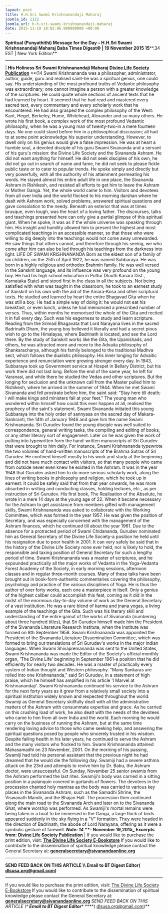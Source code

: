 ```yaml
---
layout: post
title: H.H.Sri Swami Krishnanandaji Maharaj
joomla_id: 1122
joomla_url: h-h-sri-swami-krishnanandaji-maharaj
date: 2015-11-19 18:02:06.000000000 +00:00
---
```

**Spiritual (Punyathithi) Message for the Day –**  **H.H.Sri Swami Krishnanandaji Maharaj**
 **Baba Times Digest© | 19 November 2015 15****.34 EST | New York Edition**
* * *
| 
**His Holiness Sri Swami Krishnanandaji Maharaj**
**[Divine Life Society Publication](http://www.sivanandaonline.org/public_html/?cmd=displaysection&section_id=1074&parent=1055&format=html)**
**(14
Swami Krishnananda was a philosopher, administrator, author, guide, guru and realised saint-he was a spiritual genius, one could say. His understanding of the most profound truths of Vedantic philosophy was extraordinary; one cannot imagine a person with a greater knowledge of the scriptures. He could quote whole sections of ancient texts that he had learned by heart. It seemed that he had read and mastered every sacred text, every commentary and every scholarly work that he encountered.
He had also grasped the complex philosophy of the West: Kant, Hegel, Berkeley, Hume, Whitehead, Alexander and so many others. He wrote his first book, a complex work of the most profound Vedantic philosophy, when he was a young man of twenty-two-in a mere fourteen days. No one could stand before him in a philosophical discussion; all had to at some point acknowledge his superior understanding. However, to dwell only on his genius would give a false impression. He was at heart a humble soul, a devoted disciple of his guru Swami Sivananda and a servant of his guru's mission: the Divine Life Society and the Sivananda Ashram. He did not want anything for himself.
He did not seek disciples of his own, he did not go out in search of name and fame, he did not seek to please fickle public taste or to cater to popular trends. He spoke simply and directly but very powerfully, with all the authority of his attainment permeating his words. He stayed almost his entire adult life in one place, the Sivananda Ashram in Rishikesh, and resisted all efforts to get him to leave the Ashram or Mother Ganga. Yet, the whole world came to him. Visitors and devotees from all over India and the world flocked to his morning darshan where he dealt with Ashram work, solved problems, answered spiritual questions and gave consolation to the needy. Beneath an exterior that was at times brusque, even tough, was the heart of a loving father.
The discourses, talks and teachings presented here can only give a partial glimpse of this spiritual giant. When he spoke, it was as if the whole universe was speaking through him. His insight and humility allowed him to present the highest and most complicated teachings in an accessible manner, so that those who were willing to dig deeply into the teachings would not come away unrewarded. He saw things that others cannot, and therefore through his seeing, we who come after him can also be led through his teachings from the darkness into light.
LIFE OF SWAMI KRISHNANANDA
Born as the eldest son of a family of six children, on the 25th of April 1922, he was named Subbaraya. He was born in a highly religious and orthodox Brahmin family. He was well versed in the Sanskrit language, and its influence was very profound on the young boy. He had his high school education in Puttur (South Kanara Dist., Karnataka State) and stood first in the class in all the subjects. Not being satisfied with what was taught in the classroom, he took to an earnest study of Sanskrit on his own with the aid of the Amara-Kosa and other scriptural texts. He studied and learned by heart the entire Bhagavad Gita when he was still a boy.
He had a simple way of doing it: he would not eat his breakfast, or even lunch, unless he had memorised a prescribed number of verses. Thus, within months he memorised the whole of the Gita and recited it in full every day. Such was his eagerness to study and learn scripture. Reading from the Srimad Bhagavata that Lord Narayana lives in the sacred Badrinath Dham, the young boy believed it literally and had a secret pious wish to go to the Himalayas, where Badrinath is located, and see the Lord there.
By the study of Sanskrit works like the Gita, the Upanishads, and others, he was attracted more and more to the Advaita philosophy of Shankaracharya, although his family belonged to the traditional Madhva sect, which follows the dualistic philosophy. His inner longing for Advaitic experience and renunciation were growing stronger every day. In 1943, Subbaraya took up Government service at Hospet in Bellary District, but his work there did not last long. Before the end of the same year, he left for Varanasi, and while there he studied the Vedas and other scriptures.
But the longing for seclusion and the unknown call from the Master pulled him to Rishikesh, where he arrived in the summer of 1944. When he met Swami Sivananda and fell prostrate before him, the saint said: "Stay here till death; I will make kings and ministers fall at your feet." The young man who wondered within himself how could this ever happen at all, realised the prophecy of the saint's statement. Swami Sivananda initiated this young Subbaraya into the holy order of sannyasa on the sacred day of Makara-Sankranti, the 14th of January 1946 and gave him the name Swami Krishnananda.
Sri Gurudev found the young disciple was well suited to correspondence, general writing tasks, the compiling and editing of books, or any other literary sort of engagement. Later on he was given the work of putting into typewritten form the hand-written manuscripts of Sri Gurudev that were brought to him daily. For instance, Swami Krishnananda typewrote the two volumes of hand-written manuscripts of the Brahma Sutras of Sri Gurudev. He confined himself mostly to his work and study at the beginning and did not have much contact with visitors, so that many people who came from outside never even knew he existed in the Ashram. It was in the year 1948 that Gurudev asked him to do more serious scholarly work, along the lines of writing books in philosophy and religion, which he took up in earnest. It could be safely said that from that year onwards, he was more absorbed in writing and conducting classes, holding lectures, etc., as per instruction of Sri Gurudev. His first book, The Realisation of the Absolute, he wrote in a mere 14 days at the young age of 22.
When it became necessary for the Ashram to get assistance from members gifted with management skills, Swami Krishnananda was asked to collaborate with the Working Committee, which was formed in the year 1957. He was given the position of Secretary, and was especially concerned with the management of the Ashram finances, which he continued till about the year 1961. Due to the absence for a protracted period of Swami Chidananda, Gurudev nominated him as General Secretary of the Divine Life Society-a position he held until his resignation due to poor health in 2001. It can very safely be said that in the history of the Divine Life Society none ever held, nor is likely to hold, the responsible and taxing position of General Secretary for such a lengthy period of time.
Swami Krishnananda was a master of scriptures, and he expounded practically all the major works of Vedanta in the Yoga-Vedanta Forest Academy of the Society, in early morning sessions, afternoon classes and in regular three-month courses. Many of these talks have been brought out in book-form-authentic commentaries covering the philosophy, psychology and practice of the various disciplines of Yoga. He is thus the author of over forty works, each one a masterpiece in itself. Only a genius of the highest caliber could accomplish this feat, coming as it did in the midst of the enormous day-to-day volume of work as the General Secretary of a vast institution. He was a rare blend of karma and jnana yogas, a living example of the teachings of the Gita.
Such was his literary skill and understanding of the entire gamut of the works of Sivananda (numbering about three hundred titles), that Sri Gurudev himself made him the President of the Sivananda Literature Research Institute, when the Institute was formed on 8th September 1958. Swami Krishnananda was appointed the President of the Sivananda Literature Dissemination Committee, which was formed to bring out translations of Sri Gurudev's works in the major Indian languages. When Swami Shivapremananda was sent to the United States, Swami Krishnananda was made the Editor of the Society's official monthly organ, 'The Divine Life' beginning in September 1961-a position that he did efficiently for nearly two decades.
He was a master of practically every system of Indian thought and Western philosophy. "Many Sankaras are rolled into one Krishnananda," said Sri Gurudev, in a statement of high praise, which he himself has amplified in his article 'I Marvel at Krishnanandaji'.
Swami Krishnananda continued his service to the Ashram for the next forty years as it grew from a relatively small society into a spiritual institution widely known and respected throughout the world. Swamiji as General Secretary skillfully dealt with all the administrative matters of the Ashram with consummate expertise and grace. As he carried on this crushing load of work, he also dealt with the needs of the devotees who came to him from all over India and the world. Each morning he would carry on the business of running the Ashram, but at the same time rendering loving advice to those who came seeking help, and answering the spiritual questions posed by people who sincerely trusted in his wisdom. Despite failing health in his later years, he continued to serve the Ashram and the many visitors who flocked to him.
Swami Krishnananda attained Mahasamadhi on 23 November, 2001. On the morning of his passing, Swamiji had told his personal assistant that the previous night he had dreamed that he would die the following day. Swamiji had a severe asthma attack on the 23rd and attempts to revive him by Dr. Babu, the Ashram doctor, were unsuccessful. On Sunday, November 25 senior swamis from the Ashram performed the last rites. Swamiji's body was carried in a sitting position in a palanquin covered in garlands of flowers.
The devotees in the procession chanted holy mantras as the body was carried to various key places in the Sivananda Ashram, such as the Samadhi Shrine, the Viswanath Mandir, and the Bhajan Hall. The procession then continued along the main road to the Sivananda Arch and later on to the Sivananda Ghat, where worship was performed. As Swamiji's mortal remains were being taken in a boat to be immersed in the Ganga, a large flock of birds appeared suddenly in the sky flying in a "V" formation. They were headed in the direction of Badrinath, the abode of Lord Narayana, offering as it were a symbolic gesture of farewell.
**_Note: 14
**_– November 19,2015_**
**Excerpts from:** [**Divine Life Society Publication**](http://www.sivanandaonline.org/public_html/?cmd=displaysection&section_id=1074&parent=1055&format=html)
 |
If you would like to purchase the print edition, visit: **[The Divine Life Society E-Bookstore](http://www.dlshq.org/download/download.htm)**
If you would like to contribute to the dissemination of spiritual knowledge please contact the General Secretary at: [](mailto:%20%3Cscript%20type=%27text/javascript%27%3E%20%3C%21--%20var%20prefix%20=%20%27ma%27%20+%20%27il%27%20+%20%27to%27;%20var%20path%20=%20%27hr%27%20+%20%27ef%27%20+%20%27=%27;%20var%20addy57016%20=%20%27generalsecretary%27%20+%20%27@%27;%20addy57016%20=%20addy57016%20+%20%27sivanandaonline%27%20+%20%27.%27%20+%20%27org%27;%20document.write%28%27%3Ca%20%27%20+%20path%20+%20%27%5C%27%27%20+%20prefix%20+%20%27:%27%20+%20addy57016%20+%20%27%5C%27%3E%27%29;%20document.write%28addy57016%29;%20document.write%28%27%3C%5C/a%3E%27%29;%20//--%3E%5Cn%20%3C/script%3E%3Cscript%20type=%27text/javascript%27%3E%20%3C%21--%20document.write%28%27%3Cspan%20style=%5C%27display:%20none;%5C%27%3E%27%29;%20//--%3E%20%3C/script%3EThis%20email%20address%20is%20being%20protected%20from%20spambots.%20You%20need%20JavaScript%20enabled%20to%20view%20it.%20%3Cscript%20type=%27text/javascript%27%3E%20%3C%21--%20document.write%28%27%3C/%27%29;%20document.write%28%27span%3E%27%29;%20//--%3E%20%3C/script%3E?subject=Contribution%20to%20Dissemination%20of%20Spiritual%20Knowledge) **generalsecretary@sivanandaonline.org**
****
**SEND FEED BACK ON THIS ARTICLE \\\ Email to BT Digest Editor[](mailto:%20%3Cscript%20type=%27text/javascript%27%3E%20%3C%21--%20var%20prefix%20=%20%27ma%27%20+%20%27il%27%20+%20%27to%27;%20var%20path%20=%20%27hr%27%20+%20%27ef%27%20+%20%27=%27;%20var%20addy72654%20=%20%27dlsusa.org%27%20+%20%27@%27;%20addy72654%20=%20addy72654%20+%20%27gmail%27%20+%20%27.%27%20+%20%27com%27;%20document.write%28%27%3Ca%20%27%20+%20path%20+%20%27%5C%27%27%20+%20prefix%20+%20%27:%27%20+%20addy72654%20+%20%27%5C%27%3E%27%29;%20document.write%28addy72654%29;%20document.write%28%27%3C%5C/a%3E%27%29;%20//--%3E%5Cn%20%3C/script%3E%3Cscript%20type=%27text/javascript%27%3E%20%3C%21--%20document.write%28%27%3Cspan%20style=%5C%27display:%20none;%5C%27%3E%27%29;%20//--%3E%20%3C/script%3EThis%20email%20address%20is%20being%20protected%20from%20spambots.%20You%20need%20JavaScript%20enabled%20to%20view%20it.%20%3Cscript%20type=%27text/javascript%27%3E%20%3C%21--%20document.write%28%27%3C/%27%29;%20document.write%28%27span%3E%27%29;%20//--%3E%20%3C/script%3E?subject=DLS%20Posts)( [dlsusa.org@gmail.com](mailto:dlsusa.org@gmail.com))**
* * *
  
If you would like to purchase the print edition, visit: [The Divine Life Society E-Bookstore](http://www.dlshq.org/download/download.htm)
If you would like to contribute to the dissemination of spiritual knowledge please contact the General Secretary at: **[generalsecretary@sivanandaonline.org](mailto:generalsecretary@sivanandaonline.org)**
**SEND FEED BACK ON THIS ARTICLE \\\**  **Email to BT Digest Editor**** [](mailto:%20%3Cscript%20type=%27text/javascript%27%3E%20%3C%21--%20var%20prefix%20=%20%27ma%27%20+%20%27il%27%20+%20%27to%27;%20var%20path%20=%20%27hr%27%20+%20%27ef%27%20+%20%27=%27;%20var%20addy72654%20=%20%27dlsusa.org%27%20+%20%27@%27;%20addy72654%20=%20addy72654%20+%20%27gmail%27%20+%20%27.%27%20+%20%27com%27;%20document.write%28%27%3Ca%20%27%20+%20path%20+%20%27%5C%27%27%20+%20prefix%20+%20%27:%27%20+%20addy72654%20+%20%27%5C%27%3E%27%29;%20document.write%28addy72654%29;%20document.write%28%27%3C%5C/a%3E%27%29;%20//--%3E%5Cn%20%3C/script%3E%3Cscript%20type=%27text/javascript%27%3E%20%3C%21--%20document.write%28%27%3Cspan%20style=%5C%27display:%20none;%5C%27%3E%27%29;%20//--%3E%20%3C/script%3EThis%20email%20address%20is%20being%20protected%20from%20spambots.%20You%20need%20JavaScript%20enabled%20to%20view%20it.%20%3Cscript%20type=%27text/javascript%27%3E%20%3C%21--%20document.write%28%27%3C/%27%29;%20document.write%28%27span%3E%27%29;%20//--%3E%20%3C/script%3E?subject=DLS%20Posts)****( [dlsusa.org@gmail.com](mailto:dlsusa.org@gmail.com))**  
